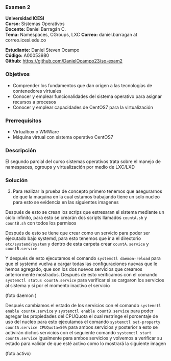 ### Examen 2
**Universidad ICESI**  
**Curso:** Sistemas Operativos  
**Docente:** Daniel Barragán C.  
**Tema:** Namespaces, CGroups, LXC
**Correo:** daniel.barragan at correo.icesi.edu.co

**Estudiante:** Daniel Steven Ocampo   
**Código:** A00053980    
**Github:** https://github.com/DanielOcampo23/so-exam2      

### Objetivos
* Comprender los fundamentos que dan origen a las tecnologías de contenedores virtuales
* Conocer y emplear funcionalidades del sistema operativo para asignar recursos a procesos
* Conocer y emplear capacidades de CentOS7 para la virtualización

### Prerrequisitos
* Virtualbox o WMWare
* Máquina virtual con sistema operativo CentOS7

### Descripción
El segundo parcial del curso sistemas operativos trata sobre el manejo de namespaces, cgroups y virtualización por medio de LXC/LXD

### Solución
3. Para realizar la prueba de concepto primero tenemos que asegurarnos de que la maquina en la cual estamos trabajando tiene un solo nucleo para esto se evidencia en las siguientes imagenes




Después de esto se crean los scrips que estresaran el sistema mediante un ciclo infinito, para esto se crearán dos scripts llamados ```countA.sh``` y ```countB.sh``` con todos los permisos


Después de esto se tiene que crear como un servicio para poder ser ejecutado bajo systemd, para esto tenemos que ir a el directorio ```etc/systemd/system``` y dentro de esta carpeta crear ```countA.service``` y ```countB.service```



Y después de esto ejecutamos el comando ```systemctl daemon-reload``` para que el systemd vuelva a cargar todas las configuraciones nuevas que le hemos agregado, que son los dos nuevos servicios que creamos anteriormente mostrados. Después de esto verificamos con el comando ```systemctl status countA.service``` para verificar si se cargaron los servicios al sistema y si por el momento inactivo el servicio

(foto daemon )


Después cambiamos el estado de los servicios con el comando ```systemctl enable countA.service``` y ```systemctl enable countB.service``` para poder agregar las propiedades del CPUQuota el cual restringe el porcentaje de uso del nucleo para esto ejecutamos el comando  ```systemctl set-property countA.service CPUQuota=50%``` para ambos servicios y posterior a esto se activirán dichos servicios con el seguiente comando ```systemctl start countA.service``` igualmente para ambos servicios y volvemos a verificar su estado para validar de que esté activo como lo mostrará la siguiente imagen

(foto activo)




